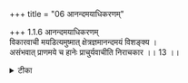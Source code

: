 +++
title = "06 आनन्दमयाधिकरणम्"

+++
1.1.6 आनन्दमयाधिकरणम्  
विकारवाची मयडित्यमुष्मात् क्षेत्रज्ञमानन्दमयं विशङ्क्य ।  
असंभवात् प्राणमये च हानेः प्राचुर्यवाचीति निराचकार ।। 13 ।।

<details><summary>टीका</summary>

1.1.6 आनन्दमयाधिकरणम् A doubt is raised : The suffix मयट् in the word आनन्दमय (in the text)1 signifies modification. Hence the word refers to the soul. This doubt is removed by stating that the suffix मयट् is proved to be significative of abundance, as the sence of modification is given up even in the interpretative of the word प्राणमय.2 Notes : 1. anyontara आत्मा आनन्दमयः Taitt. Up., II.5. 2. In the case of प्राण there is no possibility of its undergoing any modification, whatsoever. It conveys the sense of abundance, as प्राण is discernible on its five functions of the प्राण, अपान, व्यान, उदान and समान.
</details>

